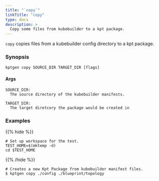 ```yaml
---
title: "`copy`"
linkTitle: "copy"
type: docs
description: >
  Copy some files from kubebuilder to a kpt package.
---
```


<!--mdtogo:Short
    Copy kubebuilder files to a package.
-->

`copy` copies files from a kubebuilder config directory to a kpt package.

### Synopsis

<!--mdtogo:Long-->

```
kptgen copy SOURCE_DIR TARGET_DIR [flags]
```

#### Args

```
SOURCE_DIR:
  The source directory of the kubebuilder manifests.

TARGET_DIR:
  The target diretcory the package would be created in
```

<!--mdtogo-->

### Examples

{{% hide %}}

<!-- @makeWorkplace @verifyExamples-->

```
# Set up workspace for the test.
TEST_HOME=$(mktemp -d)
cd $TEST_HOME
```

{{% /hide %}}

<!--mdtogo:Examples-->

<!-- @ @verifyStaleExamples-->

```shell
# Creates a new Kpt Package from kubebuilder manifest files.
$ kptgen copy ./config ./blueprint/topology
```

<!--mdtogo-->
